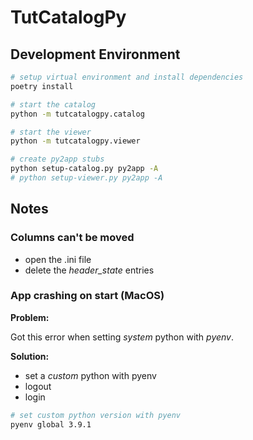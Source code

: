 # TutCatalogPy

## Development Environment

```bash
# setup virtual environment and install dependencies
poetry install

# start the catalog
python -m tutcatalogpy.catalog

# start the viewer
python -m tutcatalogpy.viewer

# create py2app stubs
python setup-catalog.py py2app -A
# python setup-viewer.py py2app -A
```

## Notes

### Columns can't be moved

* open the .ini file
* delete the _header_state_ entries

### App crashing on start (MacOS)

**Problem:**

Got this error when setting _system_ python with _pyenv_.

**Solution:**

* set a _custom_ python with pyenv
* logout
* login

```bash
# set custom python version with pyenv
pyenv global 3.9.1
```

